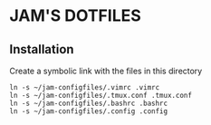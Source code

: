 # JAM'S DOTFILES

## Installation

Create a symbolic link with the files in this directory

```
ln -s ~/jam-configfiles/.vimrc .vimrc
ln -s ~/jam-configfiles/.tmux.conf .tmux.conf
ln -s ~/jam-configfiles/.bashrc .bashrc
ln -s ~/jam-configfiles/.config .config
```
